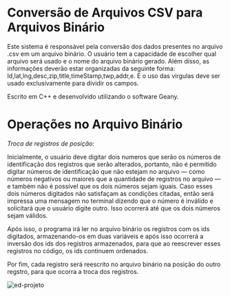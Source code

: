 # Conversão de Arquivos CSV para Arquivos Binário

Este sistema é responsável pela conversão dos dados presentes no arquivo .csv em um arquivo binário. O usuário tem a capacidade de escolher qual arquivo será usado e o nome do arquivo binário gerado. Além disso, as informações deverão estar organizadas da seguinte forma: Id,lat,lng,desc,zip,title,timeStamp,twp,addr,e. E o uso das virgulas deve ser usado exclusivamente para dividir os campos.

Escrito em C++ e desenvolvido utilizando o software Geany.

# Operações no Arquivo Binário

  *Troca de registros de posição:*

Inicialmente, o usuário deve digitar dois numeros que serão os números de identificação dos registros que serão alterados, portanto, não é permitido digitar números de identificação que não estejam no arquivo — como números negativos ou maiores que a quantidade de registros no arquivo — e também não é possível que os dois números sejam iguais. Caso esses dois números digitados não satisfaçam as condições citadas, então será impressa uma mensagem no terminal dizendo que o número é inválido e solicitará que o usuário digite outro. Isso ocorrerá até que os dois números sejam válidos.

Após isso, o programa irá ler no arquivo binário os registros com os ids digitados, armazenando-os em duas variáveis e após isso ocorrerá a inversão dos ids dos registros armazenados, para que ao reescrever esses registros no código, os ids continuem ordenados.

Por fim, cada registro será reescrito no arquivo binário na posição do outro regstro, para que ocorra a troca dos registros.

![ed-projeto](https://github.com/eduardocoelho1/Projeto-ED/assets/138143297/97bf20e9-b5d2-4df9-a1fe-d9436b1f7247)
